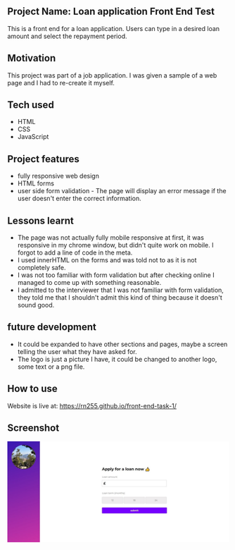 ## Project Name: Loan application Front End Test
This is a front end for a loan application. Users can type in a desired loan amount and select the repayment period.

## Motivation
This project was part of a job application. I was given a sample of a web page and I had to re-create it myself.

## Tech used
- HTML
- CSS
- JavaScript

## Project features
- fully responsive web design
- HTML forms
- user side form validation - The page will display an error message if the user doesn't enter the correct information.

## Lessons learnt
- The page was not actually fully mobile responsive at first, it was responsive in my chrome window, but didn't quite work on mobile. I forgot to add a line of code in the meta.
- I used innerHTML on the forms and was told not to as it is not completely safe.
- I was not too familiar with form validation but after checking online I managed to come up with something reasonable.
- I admitted to the interviewer that I was not familiar with form validation, they told me that I shouldn't admit this kind of thing because it doesn't sound good.

## future development
- It could be expanded to have other sections and pages, maybe a screen telling the user what they have asked for.
- The logo is just a picture I have, it could be changed to another logo, some text or a png file.

## How to use
Website is live at: https://rn255.github.io/front-end-task-1/

## Screenshot
![loan app screenshot](https://github.com/RN255/front-end-task-1/blob/main/loanAppScreenshot.jpg)
